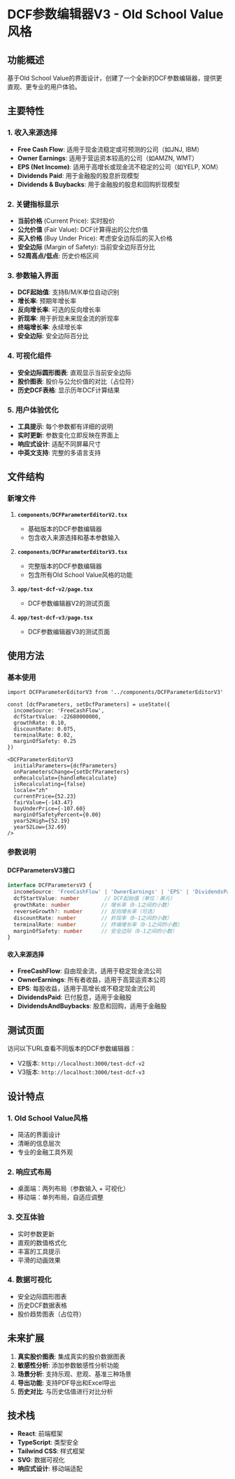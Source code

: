 # DCF参数编辑器V3 - Old School Value风格

## 功能概述

基于Old School Value的界面设计，创建了一个全新的DCF参数编辑器，提供更直观、更专业的用户体验。

## 主要特性

### 1. 收入来源选择
- **Free Cash Flow**: 适用于现金流稳定或可预测的公司（如JNJ, IBM）
- **Owner Earnings**: 适用于营运资本较高的公司（如AMZN, WMT）
- **EPS (Net Income)**: 适用于高增长或现金流不稳定的公司（如YELP, XOM）
- **Dividends Paid**: 用于金融股的股息折现模型
- **Dividends & Buybacks**: 用于金融股的股息和回购折现模型

### 2. 关键指标显示
- **当前价格** (Current Price): 实时股价
- **公允价值** (Fair Value): DCF计算得出的公允价值
- **买入价格** (Buy Under Price): 考虑安全边际后的买入价格
- **安全边际** (Margin of Safety): 当前安全边际百分比
- **52周高点/低点**: 历史价格区间

### 3. 参数输入界面
- **DCF起始值**: 支持B/M/K单位自动识别
- **增长率**: 预期年增长率
- **反向增长率**: 可选的反向增长率
- **折现率**: 用于折现未来现金流的折现率
- **终端增长率**: 永续增长率
- **安全边际**: 安全边际百分比

### 4. 可视化组件
- **安全边际圆形图表**: 直观显示当前安全边际
- **股价图表**: 股价与公允价值的对比（占位符）
- **历史DCF表格**: 显示历年DCF计算结果

### 5. 用户体验优化
- **工具提示**: 每个参数都有详细的说明
- **实时更新**: 参数变化立即反映在界面上
- **响应式设计**: 适配不同屏幕尺寸
- **中英文支持**: 完整的多语言支持

## 文件结构

### 新增文件
1. **`components/DCFParameterEditorV2.tsx`**
   - 基础版本的DCF参数编辑器
   - 包含收入来源选择和基本参数输入

2. **`components/DCFParameterEditorV3.tsx`**
   - 完整版本的DCF参数编辑器
   - 包含所有Old School Value风格的功能

3. **`app/test-dcf-v2/page.tsx`**
   - DCF参数编辑器V2的测试页面

4. **`app/test-dcf-v3/page.tsx`**
   - DCF参数编辑器V3的测试页面

## 使用方法

### 基本使用
```tsx
import DCFParameterEditorV3 from '../components/DCFParameterEditorV3'

const [dcfParameters, setDcfParameters] = useState({
  incomeSource: 'FreeCashFlow',
  dcfStartValue: -22680000000,
  growthRate: 0.10,
  discountRate: 0.075,
  terminalRate: 0.02,
  marginOfSafety: 0.25
})

<DCFParameterEditorV3
  initialParameters={dcfParameters}
  onParametersChange={setDcfParameters}
  onRecalculate={handleRecalculate}
  isRecalculating={false}
  locale="zh"
  currentPrice={52.23}
  fairValue={-143.47}
  buyUnderPrice={-107.60}
  marginOfSafetyPercent={0.00}
  year52High={52.19}
  year52Low={32.69}
/>
```

### 参数说明

#### DCFParametersV3接口
```typescript
interface DCFParametersV3 {
  incomeSource: 'FreeCashFlow' | 'OwnerEarnings' | 'EPS' | 'DividendsPaid' | 'DividendsAndBuybacks'
  dcfStartValue: number        // DCF起始值（单位：美元）
  growthRate: number          // 增长率（0-1之间的小数）
  reverseGrowth?: number      // 反向增长率（可选）
  discountRate: number        // 折现率（0-1之间的小数）
  terminalRate: number        // 终端增长率（0-1之间的小数）
  marginOfSafety: number      // 安全边际（0-1之间的小数）
}
```

#### 收入来源选择
- **FreeCashFlow**: 自由现金流，适用于稳定现金流公司
- **OwnerEarnings**: 所有者收益，适用于高营运资本公司
- **EPS**: 每股收益，适用于高增长或不稳定现金流公司
- **DividendsPaid**: 已付股息，适用于金融股
- **DividendsAndBuybacks**: 股息和回购，适用于金融股

## 测试页面

访问以下URL查看不同版本的DCF参数编辑器：

- V2版本: `http://localhost:3000/test-dcf-v2`
- V3版本: `http://localhost:3000/test-dcf-v3`

## 设计特点

### 1. Old School Value风格
- 简洁的界面设计
- 清晰的信息层次
- 专业的金融工具外观

### 2. 响应式布局
- 桌面端：两列布局（参数输入 + 可视化）
- 移动端：单列布局，自适应调整

### 3. 交互体验
- 实时参数更新
- 直观的数值格式化
- 丰富的工具提示
- 平滑的动画效果

### 4. 数据可视化
- 安全边际圆形图表
- 历史DCF数据表格
- 股价趋势图表（占位符）

## 未来扩展

1. **真实股价图表**: 集成真实的股价数据图表
2. **敏感性分析**: 添加参数敏感性分析功能
3. **场景分析**: 支持乐观、悲观、基准三种场景
4. **导出功能**: 支持PDF导出和Excel导出
5. **历史对比**: 与历史估值进行对比分析

## 技术栈

- **React**: 前端框架
- **TypeScript**: 类型安全
- **Tailwind CSS**: 样式框架
- **SVG**: 数据可视化
- **响应式设计**: 移动端适配


